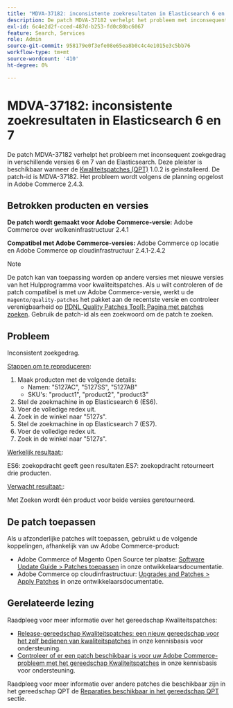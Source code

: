 ```yaml
---
title: "MDVA-37182: inconsistente zoekresultaten in Elasticsearch 6 en 7"
description: De patch MDVA-37182 verhelpt het probleem met inconsequent zoekgedrag in verschillende versies 6 en 7 van de Elasticsearch. Deze patch is beschikbaar wanneer [Quality Patches Tool (QPT)] (/help/announcements/adobe-commerce-announcements/magento-quality-patches-released-new-tool-to-self-serve-quality-patches.md) 1.0.22 is geïnstalleerd. De patch-id is MDVA-37182. Het probleem wordt volgens de planning opgelost in Adobe Commerce 2.4.3.
exl-id: 6c4e2d2f-cced-487d-b253-fd0c80bc6067
feature: Search, Services
role: Admin
source-git-commit: 958179e0f3efe08e65ea8b0c4c4e1015e3c5bb76
workflow-type: tm+mt
source-wordcount: '410'
ht-degree: 0%

---
```


# MDVA-37182: inconsistente zoekresultaten in Elasticsearch 6 en 7

De patch MDVA-37182 verhelpt het probleem met inconsequent zoekgedrag in verschillende versies 6 en 7 van de Elasticsearch. Deze pleister is beschikbaar wanneer de [Kwaliteitspatches (QPT)](/help/announcements/adobe-commerce-announcements/magento-quality-patches-released-new-tool-to-self-serve-quality-patches.md) 1.0.2 is geïnstalleerd. De patch-id is MDVA-37182. Het probleem wordt volgens de planning opgelost in Adobe Commerce 2.4.3.

## Betrokken producten en versies

**De patch wordt gemaakt voor Adobe Commerce-versie:** Adobe Commerce over wolkeninfrastructuur 2.4.1

**Compatibel met Adobe Commerce-versies:** Adobe Commerce op locatie en Adobe Commerce op cloudinfrastructuur 2.4.1-2.4.2

>[!NOTE]
>
>De patch kan van toepassing worden op andere versies met nieuwe versies van het Hulpprogramma voor kwaliteitspatches. Als u wilt controleren of de patch compatibel is met uw Adobe Commerce-versie, werkt u de `magento/quality-patches` het pakket aan de recentste versie en controleer verenigbaarheid op [[!DNL Quality Patches Tool]: Pagina met patches zoeken](https://devdocs.magento.com/quality-patches/tool.html#patch-grid). Gebruik de patch-id als een zoekwoord om de patch te zoeken.

## Probleem

Inconsistent zoekgedrag.

<u>Stappen om te reproduceren</u>:

1. Maak producten met de volgende details:
   * Namen: &quot;5127AC&quot;, &quot;5127SS&quot;, &quot;5127AB&quot;
   * SKU&#39;s: &quot;product1&quot;, &quot;product2&quot;, &quot;product3&quot;
1. Stel de zoekmachine in op Elasticsearch 6 (ES6).
1. Voer de volledige redex uit.
1. Zoek in de winkel naar &quot;5127s&quot;.
1. Stel de zoekmachine in op Elasticsearch 7 (ES7).
1. Voer de volledige redex uit.
1. Zoek in de winkel naar &quot;5127s&quot;.

<u>Werkelijk resultaat:</u>:

ES6: zoekopdracht geeft geen resultaten.ES7: zoekopdracht retourneert drie producten.

<u>Verwacht resultaat:</u>:

Met Zoeken wordt één product voor beide versies geretourneerd.

## De patch toepassen

Als u afzonderlijke patches wilt toepassen, gebruikt u de volgende koppelingen, afhankelijk van uw Adobe Commerce-product:

* Adobe Commerce of Magento Open Source ter plaatse: [Software Update Guide > Patches toepassen](https://devdocs.magento.com/guides/v2.4/comp-mgr/patching/mqp.html) in onze ontwikkelaarsdocumentatie.
* Adobe Commerce op cloudinfrastructuur: [Upgrades and Patches > Apply Patches](https://devdocs.magento.com/cloud/project/project-patch.html) in onze ontwikkelaarsdocumentatie.

## Gerelateerde lezing

Raadpleeg voor meer informatie over het gereedschap Kwaliteitspatches:

* [Release-gereedschap Kwaliteitspatches: een nieuw gereedschap voor het zelf bedienen van kwaliteitspatches](/help/announcements/adobe-commerce-announcements/magento-quality-patches-released-new-tool-to-self-serve-quality-patches.md) in onze kennisbasis voor ondersteuning.
* [Controleer of er een patch beschikbaar is voor uw Adobe Commerce-probleem met het gereedschap Kwaliteitspatches](/help/support-tools/patches-available-in-qpt-tool/check-patch-for-magento-issue-with-magento-quality-patches.md) in onze kennisbasis voor ondersteuning.

Raadpleeg voor meer informatie over andere patches die beschikbaar zijn in het gereedschap QPT de [Reparaties beschikbaar in het gereedschap QPT](https://support.magento.com/hc/en-us/sections/360010506631-Patches-available-in-QPT-tool-) sectie.
